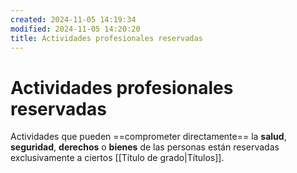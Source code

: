 ```yaml
---
created: 2024-11-05 14:19:34
modified: 2024-11-05 14:20:20
title: Actividades profesionales reservadas
---
```


# Actividades profesionales reservadas

Actividades que pueden ==comprometer directamente== la **salud**, **seguridad**, **derechos** o **bienes** de las personas están reservadas exclusivamente a ciertos [[Título de grado|Títulos]].
